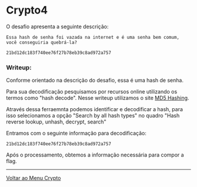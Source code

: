 # Crypto4

O desafio apresenta a seguinte descrição:

```
Essa hash de senha foi vazada na internet e é uma senha bem comum, você conseguiria quebrá-la?

21bd12dc183f740ee76f27b78eb39c8ad972a757
```

### Writeup:

Conforme orientado na descrição do desafio, essa é uma hash de senha.

Para sua decodificação pesquisamos por recursos online utilizando os termos como "hash decode". Nesse writeup utilizamos o site [MD5 Hashing](https://md5hashing.net/hash).

Através dessa ferraemnta podemos identificar e decodificar a hash, para isso selecionamos a opção "Search by all hash types" no quadro "Hash reverse lookup, unhash, decrypt, search"

Entramos com o seguinte informação para decodificação:
```
21bd12dc183f740ee76f27b78eb39c8ad972a757
```
Após o processamento, obtemos a informação necessária para compor a flag.

---

[Voltar ao Menu Crypto](https://writeup.insidersec.io/crypto)
